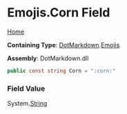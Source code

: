 # Emojis\.Corn Field

[Home](../../../README.md)

**Containing Type**: [DotMarkdown](../../README.md)\.[Emojis](../README.md)

**Assembly**: DotMarkdown\.dll

```csharp
public const string Corn = ":corn:"
```

### Field Value

System\.[String](https://docs.microsoft.com/en-us/dotnet/api/system.string)